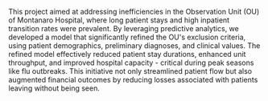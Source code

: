 This project aimed at addressing inefficiencies in the Observation Unit (OU) of Montanaro Hospital, where long patient stays and high inpatient transition rates were prevalent. By leveraging predictive analytics, we developed a model that significantly refined the OU's exclusion criteria, using patient demographics, preliminary diagnoses, and clinical values. The refined model effectively reduced patient stay durations, enhanced unit throughput, and improved hospital capacity - critical during peak seasons like flu outbreaks. This initiative not only streamlined patient flow but also augmented financial outcomes by reducing losses associated with patients leaving without being seen.
